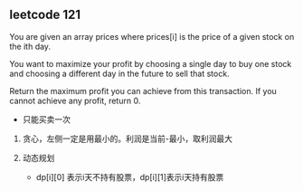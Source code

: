 ## leetcode 121 

You are given an array prices where prices[i] is the price of a given stock on the ith day.

You want to maximize your profit by choosing a single day to buy one stock and choosing a different day in the future to sell that stock.

Return the maximum profit you can achieve from this transaction. If you cannot achieve any profit, return 0.

* 只能买卖一次

1. 贪心，左侧一定是用最小的。利润是当前-最小，取利润最大

2. 动态规划
   * dp[i][0] 表示i天不持有股票，dp[i][1]表示i天持有股票

```java


```


